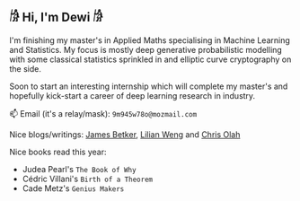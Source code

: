 ## 𓀙 Hi, I'm Dewi 𓀙

I'm finishing my master's in Applied Maths specialising in Machine Learning and Statistics. My focus is mostly deep generative probabilistic modelling with some classical statistics sprinkled in and elliptic curve cryptography on the side.

Soon to start an interesting internship which will complete my master's and hopefully kick-start a career of deep learning research in industry.

📫 Email (it's a relay/mask): `9m945w78o@mozmail.com`

Nice blogs/writings: [James Betker](https://nonint.com/), [Lilian Weng](https://lilianweng.github.io/) and [Chris Olah](https://colah.github.io/)

Nice books read this year:
- Judea Pearl's `The Book of Why`
- Cédric Villani's `Birth of a Theorem`
- Cade Metz's `Genius Makers`